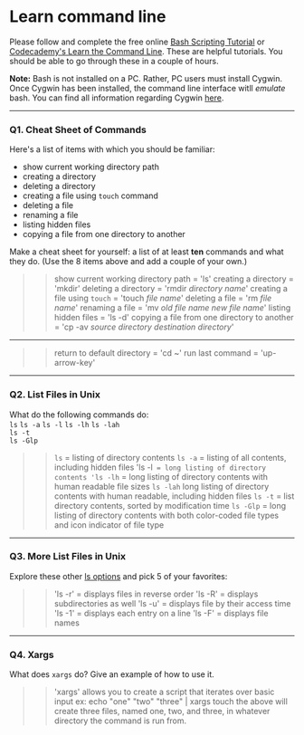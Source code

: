 # Learn command line

Please follow and complete the free online [Bash Scripting Tutorial](https://ryanstutorials.net/bash-scripting-tutorial/) or [Codecademy's Learn the Command Line](https://www.codecademy.com/learn/learn-the-command-line). These are helpful tutorials. You should be able to go through these in a couple of hours.

**Note:** Bash is not installed on a PC. Rather, PC users must install Cygwin. Once Cygwin has been installed, the command line interface witll _emulate_ bash. You can find all information regarding Cygwin [here](https://www.cygwin.com/).

---

### Q1.  Cheat Sheet of Commands  

Here's a list of items with which you should be familiar:  
* show current working directory path
* creating a directory
* deleting a directory
* creating a file using `touch` command
* deleting a file
* renaming a file
* listing hidden files
* copying a file from one directory to another

Make a cheat sheet for yourself: a list of at least **ten** commands and what they do.  (Use the 8 items above and add a couple of your own.)  

> > show current working directory path = 'ls'
> > creating a directory = 'mkdir'
> > deleting a directory = 'rmdir *directory name*'
> > creating a file using `touch` = 'touch *file name*'
> > deleting a file = 'rm *file name*'
> > renaming a file = 'mv *old file name* *new file name*'
> > listing hidden files = 'ls -d'
> > copying a file from one directory to another = 'cp -av *source directory* *destination directory*'
---
> > return to default directory = 'cd ~'
> > run last command = 'up-arrow-key'
---

### Q2.  List Files in Unix   

What do the following commands do:  
`ls` 
`ls -a` 
`ls -l` 
`ls -lh` 
`ls -lah`  
`ls -t`  
`ls -Glp`  

> > `ls` = listing of directory contents
> > `ls -a` = listing of all contents, including hidden files
> > 'ls -l` = long listing of directory contents
> > 'ls -lh` = long listing of directory contents with human readable file sizes
> > `ls -lah` long listing of directory contents with human readable, including hidden files
> > `ls -t` = list directory contents, sorted by modification time
> > `ls -Glp` =  long listing of directory contents with both color-coded file types and icon indicator of file type


---

### Q3.  More List Files in Unix  

Explore these other [ls options](http://www.techonthenet.com/unix/basic/ls.php) and pick 5 of your favorites:

> > 'ls -r' = displays files in reverse order
> > 'ls -R' = displays subdirectories as well
> > 'ls -u' = displays file by their access time
> > 'ls -1' = displays each entry on a line
> > 'ls -F' = displays file names

---

### Q4.  Xargs   

What does `xargs` do? Give an example of how to use it.

> > 'xargs' allows you to create a script that iterates over basic input
> > ex:
> > echo "one" "two" "three" | xargs touch
> > the above will create three files, named one, two, and three, in whatever directory the command is run from. 


 

